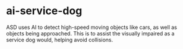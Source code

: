 # ai-service-dog
ASD uses AI to detect high-speed moving objects like cars, as well as objects being approached. This is to assist the visually impaired as a service dog would, helping avoid collisions.
